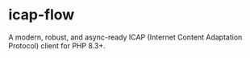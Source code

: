 # icap-flow
A modern, robust, and async-ready ICAP (Internet Content Adaptation Protocol) client for PHP 8.3+.
